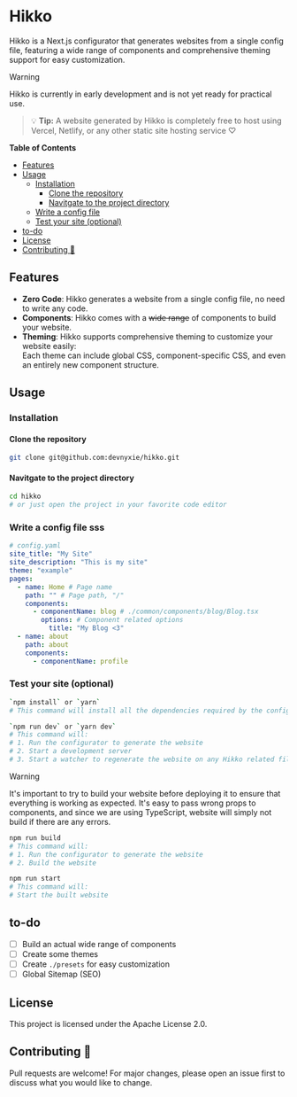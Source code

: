 # Hikko

Hikko is a Next.js configurator that generates websites from a single config file, featuring a wide range of components and comprehensive theming support for easy customization.

> [!WARNING]
> Hikko is currently in early development and is not yet ready for practical use.

> 💡 **Tip:** A website generated by Hikko is completely free to host using Vercel, Netlify, or any other static site hosting service ♡

<!-- START doctoc generated TOC please keep comment here to allow auto update -->
<!-- DON'T EDIT THIS SECTION, INSTEAD RE-RUN doctoc TO UPDATE -->

**Table of Contents**

- [Features](#features)
- [Usage](#usage)
  - [Installation](#installation)
    - [Clone the repository](#clone-the-repository)
    - [Navitgate to the project directory](#navitgate-to-the-project-directory)
  - [Write a config file](#write-a-config-file)
  - [Test your site (optional)](#test-your-site-optional)
- [to-do](#to-do)
- [License](#license)
- [Contributing 🌱](#contributing-)

<!-- END doctoc generated TOC please keep comment here to allow auto update -->

## Features

- **Zero Code**: Hikko generates a website from a single config file, no need to write any code.
- **Components**: Hikko comes with a ~~wide range~~ of components to build your website.
- **Theming**: Hikko supports comprehensive theming to customize your website easily:
  <br>Each theme can include global CSS, component-specific CSS, and even an entirely new component structure.

## Usage

### Installation

#### Clone the repository

```bash
git clone git@github.com:devnyxie/hikko.git
```

#### Navitgate to the project directory

```bash
cd hikko
# or just open the project in your favorite code editor
```

### Write a config file sss

```yaml
# config.yaml
site_title: "My Site"
site_description: "This is my site"
theme: "example"
pages:
  - name: Home # Page name
    path: "" # Page path, "/"
    components:
      - componentName: blog # ./common/components/blog/Blog.tsx
        options: # Component related options
          title: "My Blog <3"
  - name: about
    path: about
    components:
      - componentName: profile
```

### Test your site (optional)

```bash
`npm install` or `yarn`
# This command will install all the dependencies required by the configurator and the website.
```

```bash
`npm run dev` or `yarn dev`
# This command will:
# 1. Run the configurator to generate the website
# 2. Start a development server
# 3. Start a watcher to regenerate the website on any Hikko related file change.
```

> [!WARNING]
> It's important to try to build your website before deploying it to ensure that everything is working as expected. It's easy to pass wrong props to components, and since we are using TypeScript, website will simply not build if there are any errors.

```bash
npm run build
# This command will:
# 1. Run the configurator to generate the website
# 2. Build the website
```

```bash
npm run start
# This command will:
# Start the built website
```

## to-do

- [ ] Build an actual wide range of components
- [ ] Create some themes
- [ ] Create `./presets` for easy customization
- [ ] Global Sitemap (SEO)

## License

This project is licensed under the Apache License 2.0.

## Contributing 🌱

Pull requests are welcome! For major changes, please open an issue first to discuss what you would like to change.
